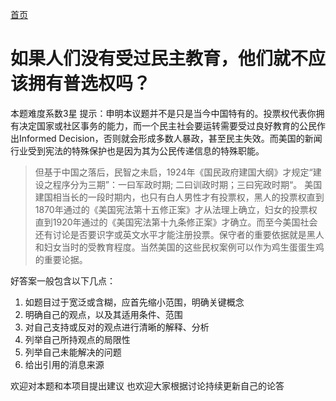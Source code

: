 [首页](https://civicforum.github.io)

# 如果人们没有受过民主教育，他们就不应该拥有普选权吗？ 

本题难度系数3星
提示：申明本议题并不是只是当今中国特有的。投票权代表你拥有决定国家或社区事务的能力，而一个民主社会要运转需要受过良好教育的公民作出Informed Decision，否则就会形成多数人暴政，甚至民主失效。而美国的新闻行业受到宪法的特殊保护也是因为其为公民传递信息的特殊职能。
> 但基于中国之落后，民智之未启，1924年《国民政府建国大纲》才规定“建设之程序分为三期”：一曰军政时期; 二曰训政时期；三曰宪政时期“。
美国建国相当长的一段时期内，也只有白人男性才有投票权，黑人的投票权直到1870年通过的《美国宪法第十五修正案》才从法理上确立，妇女的投票权直到1920年通过的《美国宪法第十九条修正案》才确立。而至今美国社会还有讨论是否要识字或英文水平才能注册投票。保守者的重要依据就是黑人和妇女当时的受教育程度。当然美国的这些民权案例可以作为鸡生蛋蛋生鸡的重要论据。

好答案一般包含以下几点：

1. 如题目过于宽泛或含糊，应首先缩小范围，明确关键概念
2. 明确自己的观点，以及其适用条件、范围
3. 对自己支持或反对的观点进行清晰的解释、分析
4. 列举自己所持观点的局限性
5. 列举自己未能解决的问题
6. 给出引用的消息来源

欢迎对本题和本项目提出建议
也欢迎大家根据讨论持续更新自己的论答   
